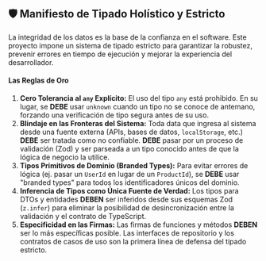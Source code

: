 ## 🛡️ Manifiesto de Tipado Holístico y Estricto

La integridad de los datos es la base de la confianza en el software. Este proyecto impone un sistema de tipado estricto para garantizar la robustez, prevenir errores en tiempo de ejecución y mejorar la experiencia del desarrollador.

#### Las Reglas de Oro

1.  **Cero Tolerancia al `any` Explícito:** El uso del tipo `any` está prohibido. En su lugar, se **DEBE** usar `unknown` cuando un tipo no se conoce de antemano, forzando una verificación de tipo segura antes de su uso.
2.  **Blindaje en las Fronteras del Sistema:** Toda data que ingresa al sistema desde una fuente externa (APIs, bases de datos, `localStorage`, etc.) **DEBE** ser tratada como no confiable. **DEBE** pasar por un proceso de validación (Zod) y ser parseada a un tipo conocido antes de que la lógica de negocio la utilice.
3.  **Tipos Primitivos de Dominio (Branded Types):** Para evitar errores de lógica (ej. pasar un `UserId` en lugar de un `ProductId`), se **DEBE** usar "branded types" para todos los identificadores únicos del dominio.
4.  **Inferencia de Tipos como Única Fuente de Verdad:** Los tipos para DTOs y entidades **DEBEN** ser inferidos desde sus esquemas Zod (`z.infer`) para eliminar la posibilidad de desincronización entre la validación y el contrato de TypeScript.
5.  **Especificidad en las Firmas:** Las firmas de funciones y métodos **DEBEN** ser lo más específicas posible. Las interfaces de repositorio y los contratos de casos de uso son la primera línea de defensa del tipado estricto.
